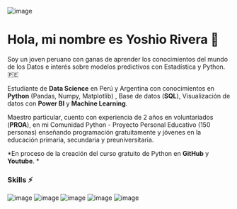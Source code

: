 ![image](https://github.com/yoshioriveraa/yoshioriveraa/assets/112029157/afc42081-1211-4d01-8675-f45b9df8f1ff)
# Hola, mi nombre es Yoshio Rivera 👋 

Soy un joven peruano con ganas de aprender los conocimientos del mundo de los Datos e interés sobre modelos predictivos con Estadística y Python. 🇵🇪  

Estudiante de **Data Science** en Perú y Argentina con conocimientos en **Python** (Pandas, Numpy, Matplotlib) , Base de datos (**SQL**), Visualización de datos con **Power BI** y **Machine Learning**.   

Maestro particular, cuento con experiencia de 2 años en voluntariados (**PROA**), en mi Comunidad Python - Proyecto Personal Educativo (150 personas) enseñando programación gratuitamente y jóvenes en la educación primaria, secundaria y preuniversitaria.   
 
*En proceso de la creación del curso gratuito de Python en **GitHub** y **Youtube**. *


### Skills ⚡
![image](https://github.com/yoshioriveraa/yoshioriveraa/assets/112029157/8304e286-d556-4b48-8b01-b5b5d2d47a2d)
![image](https://github.com/yoshioriveraa/yoshioriveraa/assets/112029157/7fb5942a-9d99-4969-8275-da3dc2a5758a)
![image](https://github.com/yoshioriveraa/yoshioriveraa/assets/112029157/80f58cda-9826-4aa4-9747-ea936610f7f7) ![image](https://github.com/yoshioriveraa/yoshioriveraa/assets/112029157/7ea1dd11-6027-483a-ba3e-dd9e352a6dce)
![image](https://github.com/yoshioriveraa/yoshioriveraa/assets/112029157/9ff23e86-fe51-405e-a633-9b4578a7820c)




<!--
**yoshioriveraa/yoshioriveraa** is a ✨ _special_ ✨ repository because its `README.md` (this file) appears on your GitHub profile.

Here are some ideas to get you started:

- 🔭 I’m currently working on ...
- 🌱 I’m currently learning ...
- 👯 I’m looking to collaborate on ...
- 🤔 I’m looking for help with ...
- 💬 Ask me about ...
- 📫 How to reach me: ...
- 😄 Pronouns: ...
- ⚡ Fun fact: ...
-->
